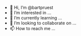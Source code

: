 - 👋 Hi, I’m @bartpruest
- 👀 I’m interested in ...
- 🌱 I’m currently learning ...
- 💞️ I’m looking to collaborate on ...
- 📫 How to reach me ...

<!---
bartpruest/bartpruest is a ✨ special ✨ repository because its `README.md` (this file) appears on your GitHub profile.
You can click the Preview link to take a look at your changes.
--->
